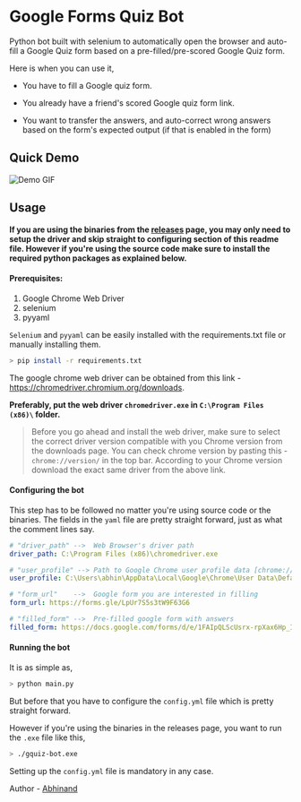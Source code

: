 # Google Forms Quiz Bot

Python bot built with selenium to automatically open the browser and auto-fill a Google Quiz form based on a pre-filled/pre-scored Google Quiz form. 

Here is when you can use it, 

- You have to fill a Google quiz form. 

- You already have a friend's scored Google quiz form link. 

- You want to transfer the answers, and auto-correct wrong answers based on the form's expected output (if that is enabled in the form)

  

## Quick Demo

![Demo GIF](demo/demo.gif)


## Usage

**If you are using the binaries from the [releases](https://github.com/abhinand5/gquiz-bot/releases) page, you may only need to setup the driver and skip straight to configuring section of this readme file. However if you're using the source code make sure to install the required python packages as explained below.**

#### Prerequisites:

1. Google Chrome Web Driver
2. selenium
3. pyyaml

`Selenium` and `pyyaml` can be easily installed with the requirements.txt file or manually installing them. 

```bash
> pip install -r requirements.txt
```

The google chrome web driver can be obtained from this link - https://chromedriver.chromium.org/downloads. 

**Preferably, put the web driver `chromedriver.exe` in `C:\Program Files (x86)\` folder.**

>  Before you go ahead and install the web driver, make sure to select the correct driver version compatible with you Chrome version from the downloads page. You can check chrome version by pasting this - `chrome://version/` in the top bar. According to your Chrome version download the exact same driver from the above link. 



#### Configuring the bot

This step has to be followed no matter you're using source code or the binaries. The fields in the `yaml` file are pretty straight forward, just as what the comment lines say. 

```yml
# "driver_path" -->  Web Browser's driver path  
driver_path: C:\Program Files (x86)\chromedriver.exe

# "user_profile" --> Path to Google Chrome user profile data [chrome://version/]
user_profile: C:\Users\abhin\AppData\Local\Google\Chrome\User Data\Default

# "form_url"    -->  Google form you are interested in filling
form_url: https://forms.gle/LpUr7S5s3tW9F63G6

# "filled_form" -->  Pre-filled google form with answers
filled_form: https://docs.google.com/forms/d/e/1FAIpQLScUsrx-rpXax6Hp_IK1gcIkzg8-6K9zE8ul14x_u22QJXww9A/viewscore?viewscore=AE0zAgBcn5wrIIbk8RmSGjHD3-k0NkScYJfsbA7mPF2V-6xmn91D5FSxwlPtclTdXe5lMHk
```



#### Running the bot

It is as simple as, 

```bash
> python main.py
```

But before that you have to configure the `config.yml` file which is pretty straight forward. 

However if you're using the binaries in the releases page, you want to run the `.exe` file like this,

```bash
> ./gquiz-bot.exe
```

Setting up the `config.yml` file is mandatory in any case. 



Author - [Abhinand](https://github.com/abhinand5)